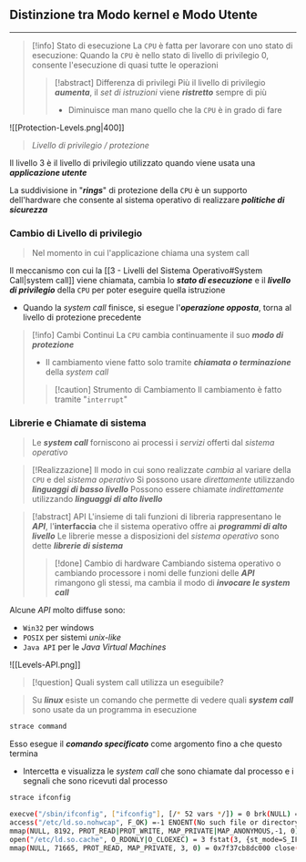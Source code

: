 ## Distinzione tra Modo kernel e Modo Utente
---

>[!info] Stato di esecuzione
>La `CPU` è fatta per lavorare con uno stato di esecuzione:
>Quando la `CPU` è nello stato di livello di privilegio $0$, consente l'esecuzione di quasi tutte le operazioni
>>[!abstract] Differenza di privilegi
>>Più il livello di privilegio ***aumenta***, il *set di istruzioni* viene ***ristretto*** sempre di più
>>- Diminuisce man mano quello che la `CPU` è in grado di fare

![[Protection-Levels.png|400]]
> *Livello di privilegio / protezione*

Il livello $3$ è il livello di privilegio utilizzato quando viene usata una ***applicazione utente***

La suddivisione in "***rings***" di protezione della `CPU` è un supporto dell'hardware che consente al sistema operativo di realizzare ***politiche di sicurezza***
### Cambio di Livello di privilegio
> Nel momento in cui l'applicazione chiama una system call
 
Il meccanismo con cui la [[3 - Livelli del Sistema Operativo#System Call|system call]] viene chiamata, cambia lo ***stato di esecuzione*** e il ***livello di privilegio*** della `CPU` per poter eseguire quella istruzione
- Quando la *system call* finisce, si esegue l'***operazione opposta***, torna al livello di protezione precedente

>[!info] Cambi Continui
>La `CPU` cambia continuamente il suo ***modo di protezione***
>- Il cambiamento viene fatto solo tramite ***chiamata o terminazione*** della *system call*
>>[!caution] Strumento di Cambiamento
>>Il cambiamento è fatto tramite "`interrupt`"

### Librerie e Chiamate di sistema
>Le ***system call*** forniscono ai processi i *servizi* offerti dal *sistema operativo*

>[!Realizzazione]
>Il modo in cui sono realizzate *cambia* al variare della `CPU` e del *sistema operativo*
>Si possono usare *direttamente* utilizzando ***linguaggi di basso livello***
>Possono essere chiamate *indirettamente* utilizzando ***linguaggi di alto livello***

>[!abstract] API
>L'insieme di tali funzioni di libreria rappresentano le ***API***, l'**interfaccia** che il sistema operativo offre ai ***programmi di alto livello***
>Le librerie messe a disposizioni del *sistema operativo* sono dette ***librerie di sistema***
>>[!done] Cambio di hardware
>>Cambiando sistema  operativo o cambiando processore i nomi delle funzioni delle ***API*** rimangono gli stessi, ma cambia il modo di ***invocare le system call***

Alcune *API* molto diffuse sono:
- `Win32` per windows
- `POSIX` per sistemi *unix-like*
- `Java API` per le *Java Virtual Machines*

![[Levels-API.png]]

>[!question] Quali system call utilizza un eseguibile?

>Su ***linux*** esiste un comando che permette di vedere quali ***system call*** sono usate da un programma in esecuzione

```bash
strace command
```

Esso esegue il ***comando specificato*** come argomento fino a che questo termina
- Intercetta e visualizza le *system call* che sono chiamate dal processo e i segnali che sono ricevuti dal processo

```bash
strace ifconfig 

execve("/sbin/ifconfig", ["ifconfig"], [/* 52 vars */]) = 0 brk(NULL) = 0x12f3000 
access("/etc/ld.so.nohwcap", F_OK) =-1 ENOENT(No such file or directory) 
mmap(NULL, 8192, PROT_READ|PROT_WRITE, MAP_PRIVATE|MAP_ANONYMOUS,-1, 0) = 0x7f37cb8ee000 access("/etc/ld.so.preload", R_OK) =-1 ENOENT(No such file or directory) 
open("/etc/ld.so.cache", O_RDONLY|O_CLOEXEC) = 3 fstat(3, {st_mode=S_IFREG|0644, st_size=71665, ...}) = 0 
mmap(NULL, 71665, PROT_READ, MAP_PRIVATE, 3, 0) = 0x7f37cb8dc000 close(3
```